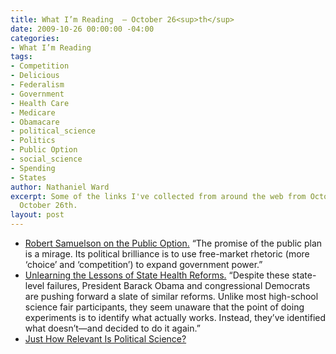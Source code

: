```yaml
---
title: What I’m Reading  — October 26<sup>th</sup>
date: 2009-10-26 00:00:00 -04:00
categories:
- What I’m Reading
tags:
- Competition
- Delicious
- Federalism
- Government
- Health Care
- Medicare
- Obamacare
- political_science
- Politics
- Public Option
- social_science
- Spending
- States
author: Nathaniel Ward
excerpt: Some of the links I've collected from around the web from October 22nd to
  October 26th.
layout: post
---
```


  * [Robert Samuelson on the Public Option.][1] “The promise of the public plan is a mirage. Its political brilliance is to use free-market rhetoric (more ‘choice’ and ‘competition’) to expand government power.”
  * [Unlearning the Lessons of State Health Reforms.][2] “Despite these state-level failures, President Barack Obama and congressional Democrats are pushing forward a slate of similar reforms. Unlike most high-school science fair participants, they seem unaware that the point of doing experiments is to identify what actually works. Instead, they’ve identified what doesn’t—and decided to do it again.”
  * [Just How Relevant Is Political Science?][3]

 [1]: http://www.washingtonpost.com/wp-dyn/content/article/2009/10/25/AR2009102502041.html?nav=hcmoduletmv
 [2]: http://online.wsj.com/article/SB10001424052748703298004574455560453947646.html?mod=djemEditorialPage
 [3]: http://www.nytimes.com/2009/10/20/books/20poli.html?_r=1